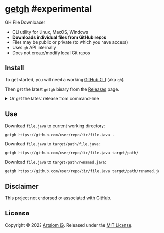 # [getgh](https://github.com/rtmigo/getgh) #experimental  

GH File Downloader

* CLI utility for Linux, MacOS, Windows
* **Downloads individual files from GitHub repos**
* Files may be public or private (to which you have access)
* Uses `gh` API internally
* Does not create/modify local Git repos

## Install

To get started, you will need a
working [GitHub CLI](https://github.com/cli/cli#installation) (aka `gh`).

Then get the latest `getgh` binary from
the [Releases](https://github.com/rtmigo/getgh/releases) page.

<details><summary>Or get the latest release from command-line</summary>

### Linux:

```bash
# download and extract to current working directory
wget -c -O - \
  https://github.com/rtmigo/getgh/releases/latest/download/ghfd_linux_amd64.tgz \
  | tar -xz

# check it runs
./getgh --version

# maybe move to some directory in your $PATH
mv -v ./getgh "$HOME/.local/bin/"
```
</details>

## Use

Download `file.java` to current working directory:

```bash
getgh https://github.com/user/repo/dir/file.java .
```


Download `file.java` to `target/path/file.java`:

```bash
getgh https://github.com/user/repo/dir/file.java target/path/
```

Download `file.java` to `target/path/renamed.java`:

```bash
getgh https://github.com/user/repo/dir/file.java target/path/renamed.java
```

## Disclaimer

This project not endorsed or associated with GitHub.

## License

Copyright © 2022 [Artsiom iG](https://github.com/rtmigo).
Released under the [MIT License](LICENSE).


